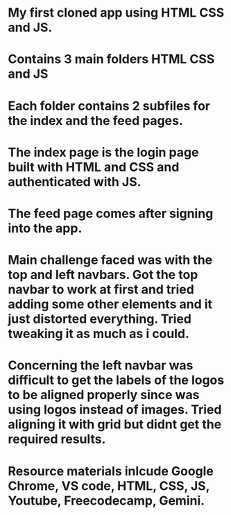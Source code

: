 # My first cloned app using HTML CSS and JS.

# Contains 3 main folders HTML CSS and JS

# Each folder contains 2 subfiles for the index and the feed pages.

# The index page is the login page built with HTML and CSS and authenticated with JS.

# The feed page comes after signing into the app.

# Main challenge faced was with the top and left navbars. Got the top navbar to work at first and tried adding some other elements and it just distorted everything. Tried tweaking it as much as i could.

# Concerning the left navbar was difficult to get the labels of the logos to be aligned properly since was using logos instead of images. Tried aligning it with grid but didnt get the required results.

# Resource materials inlcude Google Chrome, VS code, HTML, CSS, JS, Youtube, Freecodecamp, Gemini.
